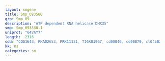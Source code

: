 ```yaml
---
layout: smgene
title: Smp_093580
grp: Smp_09
description: "ATP dependent RNA helicase DHX35"
smp: Smp_093580.1
uniprot: "G4VAY7"
length:  2316
cdd: "COG1643, PHA02653, PRK11131, TIGR01967, cd00046, cd00079, cl04503, cl06657, cl21455, pfam00271, pfam04408, pfam07717, smart00487, smart00490, smart00847"
kk: ns
categories: sm
---
```

